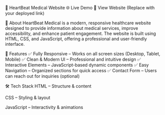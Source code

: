 🏥 HeartBeat Medical Website
🌐 Live Demo
🔗 View Website (Replace with your deployed link)

📌 About
HeartBeat Medical is a modern, responsive healthcare website designed to provide information about medical services, improve accessibility, and enhance patient engagement. The website is built using HTML, CSS, and JavaScript, offering a professional and user-friendly interface.

🚀 Features
✅ Fully Responsive – Works on all screen sizes (Desktop, Tablet, Mobile)
✅ Clean & Modern UI – Professional and intuitive design
✅ Interactive Elements – JavaScript-based dynamic components
✅ Easy Navigation – Organized sections for quick access
✅ Contact Form – Users can reach out for inquiries (optional)

🛠 Tech Stack
HTML – Structure & content

CSS – Styling & layout

JavaScript – Interactivity & animations
